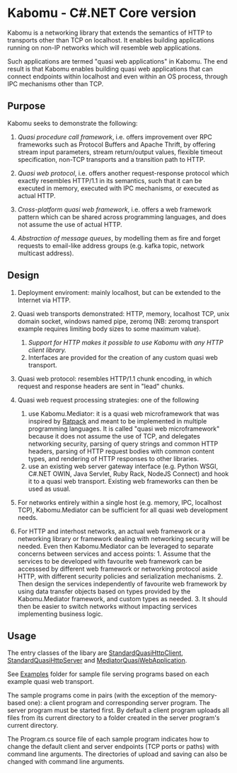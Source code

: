 # Kabomu - C#.NET Core version

Kabomu is a networking library that extends the semantics of HTTP to transports other than TCP on localhost. It enables building applications running on non-IP networks which will resemble web applications.

Such applications are termed "quasi web applications" in Kabomu. The end result is that Kabomu enables building quasi web applications that can connect endpoints within localhost and even within an OS process, through IPC mechanisms other than TCP.

## Purpose

Kabomu seeks to demonstrate the following:

1. *Quasi procedure call framework*, i.e. offers improvement over RPC frameworks such as Protocol Buffers and Apache Thrift, by offering stream input parameters, stream return/output values, flexible timeout specification, non-TCP transports and a transition path to HTTP.

2. *Quasi web protocol*, i.e. offers another request-response protocol which exactly resembles HTTP/1.1 in its semantics, such that it can be executed in memory, executed with IPC mechanisms, or executed as actual HTTP.

3. *Cross-platform quasi web framework*, i.e. offers a web framework pattern which can be shared across programming languages, and does not assume the use of actual HTTP.

4. *Abstraction of message queues*, by modelling them as fire and forget requests to email-like address groups (e.g. kafka topic, network multicast address).


## Design

1. Deployment enviroment: mainly localhost, but can be extended to the Internet via HTTP.

1. Quasi web transports demonstrated: HTTP, memory, localhost TCP, unix domain socket, 
windows named pipe, zeromq (NB: zeromq transport example requires
limiting body sizes to some maximum value).
   1. *Support for HTTP makes it possible to use Kabomu with any HTTP client library.*
   2. Interfaces are provided for the creation of any custom quasi web transport.

3. Quasi web protocol: resembles HTTP/1.1 chunk encoding, in which request and response headers are sent in "lead" chunks.

3. Quasi web request processing strategies: one of the following
   1. use Kabomu.Mediator: it is a quasi web microframework that was inspired by [Ratpack](https://ratpack.io/) and meant to be implemented in multiple programming languages. It is called "quasi web microframework" because it does not assume the use of TCP, and delegates networking security, parsing of query strings and common HTTP headers, parsing of HTTP request bodies with common content types, and rendering of HTTP responses to other libraries.
   2. use an existing web server gateway interface (e.g. Python WSGI, C#.NET OWIN, Java Servlet, Ruby Rack, NodeJS Connect) and hook it to a quasi web transport. Existing web frameworks can then be used as usual.

4. For networks entirely within a single host (e.g. memory, IPC, localhost TCP), Kabomu.Mediator can be sufficient for all quasi
web development needs.

3. For HTTP and interhost networks, an actual web framework or a networking library or framework dealing with networking security will be needed. Even then Kabomu.Mediator can be leveraged to separate concerns between services and access points:
       1. Assume that the services to be developed with favourite web framework can be accesssed by different web framework or networking protocol aside HTTP, with different security policies and serialization mechanisms.
       2. Then design the services independently of favourite web framework by using data transfer objects based on types provided by the Kabomu.Mediator framework, and custom types as needed.
       3. It should then be easier to switch networks without impacting services implementing business logic.


## Usage

The entry classes of the libary are [StandardQuasiHttpClient](https://github.com/aaronicsubstances/cskabomu/tree/main/src/Kabomu/QuasiHttp/Client/StandardQuasiHttpClient.cs), [StandardQuasiHttpServer](https://github.com/aaronicsubstances/cskabomu/tree/main/src/Kabomu/QuasiHttp/Server/StandardQuasiHttpServer.cs) and [MediatorQuasiWebApplication](https://github.com/aaronicsubstances/cskabomu/tree/main/src/Kabomu/Mediator/MediatorQuasiWebApplication.cs).

See [Examples](https://github.com/aaronicsubstances/cskabomu/tree/main/examples) folder for sample file serving programs based on each example quasi web transport.

The sample programs come in pairs (with the exception of the memory-based one):  a client program and corresponding server program. The server program must be started first. By default a client program uploads all files from its current directory to a folder created in the server program's current directory.

The Program.cs source file of each sample program indicates how to change the default client and server endpoints (TCP ports or paths) with command line arguments. The directories of upload and saving can also be changed with command line arguments.

